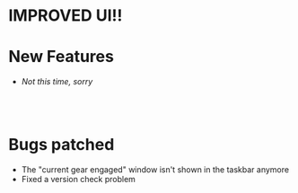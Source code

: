 # IMPROVED UI!!

# New Features
- *Not this time, sorry*

<br/><br/>

# Bugs patched
- The "current gear engaged" window isn't shown in the taskbar anymore
- Fixed a version check problem
